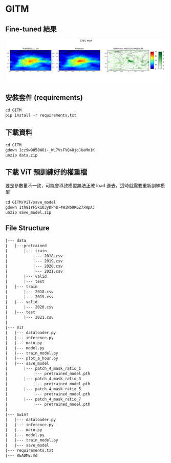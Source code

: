 # GITM
## Fine-tuned 結果

![](./ViT/prediction_truth_diff_0.jpg)

## 安裝套件 (requirements)
```
cd GITM
pip install -r requirements.txt 
```

## 下載資料 
```
cd GITM
gdown 1cz9w9858W8i-_WL7VsFVQ48joJUeMn1K
unzip data.zip
```

## 下載 ViT 預訓練好的權重檔 
要是參數量不一致，可能會導致模型無法正確 load 進去，這時就需要重新訓練模型
```
cd GITM/ViT/save_model
gdown 1th8IrF5k1O3yDPh8-4WiNbURG27xWpAJ
unzip save_model.zip
```

## File Structure
```
|--- data
|   |---pretrained
|       |--- train
|           |--- 2018.csv
|           |--- 2019.csv
|           |--- 2020.csv
|           |--- 2021.csv
|       |--- valid
|       |--- test
|   |--- train
|       |--- 2018.csv
|       |--- 2019.csv
|   |--- valid
|       |--- 2020.csv
|   |--- test
|       |--- 2021.csv
|
|--- ViT
|   |--- dataloader.py
|   |--- inference.py
|   |--- main.py
|   |--- model.py
|   |--- train_model.py
|   |--- plot_a_hour.py
|   |--- save_model
|       |--- patch_4_mask_ratio_1
|           |--- pretrained_model.pth
|       |--- patch_4_mask_ratio_3
|           |--- pretrained_model.pth
|       |--- patch_4_mask_ratio_5
|           |--- pretrained_model.pth
|       |--- patch_4_mask_ratio_7
|           |--- pretrained_model.pth
|
|--- SwinT
|   |--- dataloader.py
|   |--- inference.py
|   |--- main.py
|   |--- model.py
|   |--- train_model.py
|   |--- save_model
|--- requirements.txt
|--- README.md
```
